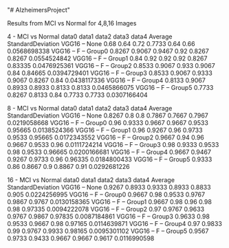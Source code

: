 "# AlzheimersProject" 

Results from MCI vs Normal for 4,8,16 Images

4 - MCI vs Normal	data0	data1	data2	data3	data4	Average	StandardDeviation
VGG16 – None	0.68	0.64	0.72	0.7733	0.64	0.66	0.0568698338
VGG16 – F – Group0	0.8267	0.9067	0.9467	0.92	0.8267	0.8267	0.0554524842
VGG16 – F – Group1	0.84	0.92	0.92	0.92	0.8267	0.83335	0.0476925361
VGG16 – F – Group2	0.8533	0.9067	0.933	0.9067	0.84	0.84665	0.0394729401
VGG16 – F – Group3	0.8533	0.9067	0.9333	0.9067	0.8267	0.84	0.0438117336
VGG16 – F – Group4	0.8133	0.9067	0.8933	0.8933	0.8133	0.8133	0.0465866075
VGG16 – F – Group5	0.7733	0.8267	0.8133	0.84	0.7733	0.7733	0.0307166404
							
							
8 - MCI vs Normal	data0	data1	data2	data3	data4	Average	StandardDeviation
VGG16 – None	0.8267	0.8	0.8	0.7867	0.7667	0.7967	0.0219058668
VGG16 – F – Group0	0.96	0.9333	0.9667	0.9667	0.9533	0.95665	0.0138524366
VGG16 – F – Group1	0.96	0.9267	0.96	0.9733	0.9533	0.95665	0.0172343552
VGG16 – F – Group2	0.9667	0.94	0.96	0.9667	0.9533	0.96	0.0111724214
VGG16 – F – Group3	0.98	0.9333	0.9533	0.98	0.9533	0.96665	0.0200166681
VGG16 – F – Group4	0.9667	0.9467	0.9267	0.9733	0.96	0.96335	0.0184800433
VGG16 – F – Group5	0.9333	0.86	0.8667	0.9	0.8867	0.91	0.0292681226
							
							
16 - MCI vs Normal	data0	data1	data2	data3	data4	Average	StandardDeviation
VGG16 – None	0.9267	0.8933	0.9333	0.8933	0.8833	0.905	0.0224256995
VGG16 – F – Group0	0.9667	0.98	0.9533	0.9767	0.9867	0.9767	0.0130158365
VGG16 – F – Group1	0.9667	0.98	0.96	0.98	0.98	0.97335	0.0094222078
VGG16 – F – Group2	0.97	0.9767	0.9633	0.9767	0.9867	0.97835	0.0087184861
VGG16 – F – Group3	0.9633	0.98	0.9533	0.9667	0.98	0.97165	0.0114639871
VGG16 – F – Group4	0.97	0.9833	0.99	0.9767	0.9933	0.98165	0.0095301102
VGG16 – F – Group5	0.9567	0.9733	0.9433	0.9667	0.9667	0.9617	0.0116990598
